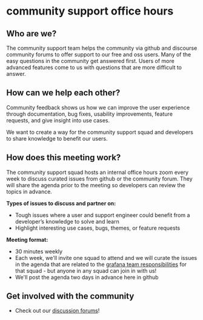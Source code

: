# community support office hours

## Who are we?

The community support team helps the community via github and discourse community forums to offer support to our free and oss users. Many of the easy questions in the community get answered first. Users of more advanced features come to us with questions that are more difficult to answer. 

## How can we help each other?

Community feedback shows us how we can improve the user experience through documentation, bug fixes, usability improvements, feature requests, and give insight into use cases.

We want to create a way for the community support squad and developers to share knowledge to benefit our users.

## How does this meeting work? 

The community support squad hosts an internal office hours zoom every week to discuss curated issues from github or the community forum.  They will share the agenda prior to the meeting so developers can review the topics in advance. 

**Types of issues to discuss and partner on:** 
- Tough issues where a user and support engineer could benefit from a developer’s knowledge to solve and learn
- Highlight interesting use cases, bugs, themes, or feature requests

**Meeting format:**
- 30 minutes weekly
- Each week, we'll invite one squad to attend and we will curate the issues in the agenda that are related to the [grafana team responsibilities](https://docs.google.com/spreadsheets/d/1ILr-NYAFapP52K9_wnp2aDjnBHxCnQeag57mW4_UUrw/edit#gid=623522083) for that squad - but anyone in any squad can join in with us!
- We'll post the agenda two days in advance here in github


## Get involved with the community

- Check out our [discussion forums](https://community.grafana.com/)!
